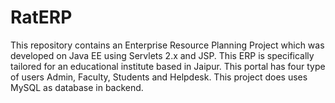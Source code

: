 # RatERP
This repository contains an Enterprise Resource Planning Project which was developed on Java EE using Servlets 2.x and JSP. This ERP is specifically tailored for an educational institute based in Jaipur. This portal has four type of users Admin, Faculty, Students and Helpdesk. This project does uses MySQL as database in backend.
